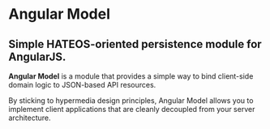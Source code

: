 # Angular Model

## Simple HATEOS-oriented persistence module for AngularJS.

**Angular Model** is a module that provides a simple way to bind client-side domain logic to JSON-based API resources.

By sticking to hypermedia design principles, Angular Model allows you to implement client applications that are cleanly decoupled from your server architecture.